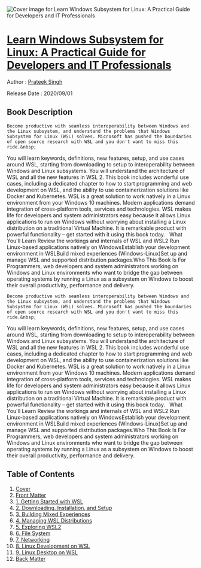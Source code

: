 ![Cover image for Learn Windows Subsystem for Linux: A Practical Guide for Developers and IT Professionals](https://imgdetail.ebookreading.net/cover/cover/20200920/EB9781484260388.jpg)

[Learn Windows Subsystem for Linux: A Practical Guide for Developers and IT Professionals](https://ebookreading.net/view/book/Learn+Windows+Subsystem+for+Linux%3A+A+Practical+Guide+for+Developers+and+IT+Professionals-EB9781484260388_1.html "Learn Windows Subsystem for Linux: A Practical Guide for Developers and IT Professionals")
====================================================================================================================

Author : [Prateek Singh](https://ebookreading.net/search/author/Prateek+Singh)

Release Date : 2020/09/01

Book Description
-----------------


    
    Become productive with seamless interoperability between Windows and the Linux subsystem, and understand the problems that Windows Subsystem for Linux (WSL) solves. Microsoft has pushed the boundaries of open source research with WSL and you don't want to miss this ride.&nbsp;
You will learn keywords, definitions, new features, setup, and use cases around WSL, starting from downloading to setup to interoperability between Windows and Linux subsystems. You will understand the architecture of WSL and all the new features in WSL 2. This book includes wonderful use cases, including a dedicated chapter to how to start programming and web development on WSL, and the ability to use containerization solutions like Docker and Kubernetes.
WSL is a great solution to work natively in a Linux environment from your Windows 10 machines. Modern applications demand integration of cross-platform tools, services and technologies. WSL makes life for developers and system administrators easy because it allows Linux applications to run on Windows without worrying about installing a Linux distribution on a traditional Virtual Machine. It is remarkable product with powerful functionality – get started with it using this book today.&nbsp;&nbsp;
What You'll Learn
Review the workings and internals of WSL and WSL2&nbsp;Run Linux-based applications natively on WindowsEstablish your development environment in WSLBuild mixed experiences (Windows-Linux)Set up and manage WSL and supported distribution packages.Who This Book Is For
Programmers, web developers and system administrators working on Windows and Linux environments who want to bridge the gap between operating systems by running a Linux as a subsystem on Windows to boost their overall productivity, performance and delivery.&nbsp;
&nbsp;

  

    
    Become productive with seamless interoperability between Windows and the Linux subsystem, and understand the problems that Windows Subsystem for Linux (WSL) solves. Microsoft has pushed the boundaries of open source research with WSL and you don't want to miss this ride.&nbsp;
You will learn keywords, definitions, new features, setup, and use cases around WSL, starting from downloading to setup to interoperability between Windows and Linux subsystems. You will understand the architecture of WSL and all the new features in WSL 2. This book includes wonderful use cases, including a dedicated chapter to how to start programming and web development on WSL, and the ability to use containerization solutions like Docker and Kubernetes.
WSL is a great solution to work natively in a Linux environment from your Windows 10 machines. Modern applications demand integration of cross-platform tools, services and technologies. WSL makes life for developers and system administrators easy because it allows Linux applications to run on Windows without worrying about installing a Linux distribution on a traditional Virtual Machine. It is remarkable product with powerful functionality – get started with it using this book today.&nbsp;&nbsp;
What You'll Learn
Review the workings and internals of WSL and WSL2&nbsp;Run Linux-based applications natively on WindowsEstablish your development environment in WSLBuild mixed experiences (Windows-Linux)Set up and manage WSL and supported distribution packages.Who This Book Is For
Programmers, web developers and system administrators working on Windows and Linux environments who want to bridge the gap between operating systems by running a Linux as a subsystem on Windows to boost their overall productivity, performance and delivery.&nbsp;
&nbsp;

  

Table of Contents
-----------------

1. [Cover](https://ebookreading.net/view/book/Learn+Windows+Subsystem+for+Linux%3A+A+Practical+Guide+for+Developers+and+IT+Professionals-EB9781484260388_1.html)
1. [Front Matter](https://ebookreading.net/view/book/Learn+Windows+Subsystem+for+Linux%3A+A+Practical+Guide+for+Developers+and+IT+Professionals-EB9781484260388_2.html)
1. [1.&nbsp;Getting Started with WSL](https://ebookreading.net/view/book/Learn+Windows+Subsystem+for+Linux%3A+A+Practical+Guide+for+Developers+and+IT+Professionals-EB9781484260388_3.html)
1. [2.&nbsp;Downloading, Installation, and Setup](https://ebookreading.net/view/book/Learn+Windows+Subsystem+for+Linux%3A+A+Practical+Guide+for+Developers+and+IT+Professionals-EB9781484260388_4.html)
1. [3.&nbsp;Building Mixed Experiences](https://ebookreading.net/view/book/Learn+Windows+Subsystem+for+Linux%3A+A+Practical+Guide+for+Developers+and+IT+Professionals-EB9781484260388_5.html)
1. [4.&nbsp;Managing WSL Distributions](https://ebookreading.net/view/book/Learn+Windows+Subsystem+for+Linux%3A+A+Practical+Guide+for+Developers+and+IT+Professionals-EB9781484260388_6.html)
1. [5.&nbsp;Exploring WSL2](https://ebookreading.net/view/book/Learn+Windows+Subsystem+for+Linux%3A+A+Practical+Guide+for+Developers+and+IT+Professionals-EB9781484260388_7.html)
1. [6.&nbsp;File System](https://ebookreading.net/view/book/Learn+Windows+Subsystem+for+Linux%3A+A+Practical+Guide+for+Developers+and+IT+Professionals-EB9781484260388_8.html)
1. [7.&nbsp;Networking](https://ebookreading.net/view/book/Learn+Windows+Subsystem+for+Linux%3A+A+Practical+Guide+for+Developers+and+IT+Professionals-EB9781484260388_9.html)
1. [8.&nbsp;Linux Development on WSL](https://ebookreading.net/view/book/Learn+Windows+Subsystem+for+Linux%3A+A+Practical+Guide+for+Developers+and+IT+Professionals-EB9781484260388_10.html)
1. [9.&nbsp;Linux Desktop on WSL](https://ebookreading.net/view/book/Learn+Windows+Subsystem+for+Linux%3A+A+Practical+Guide+for+Developers+and+IT+Professionals-EB9781484260388_11.html)
1. [Back Matter](https://ebookreading.net/view/book/Learn+Windows+Subsystem+for+Linux%3A+A+Practical+Guide+for+Developers+and+IT+Professionals-EB9781484260388_12.html)
